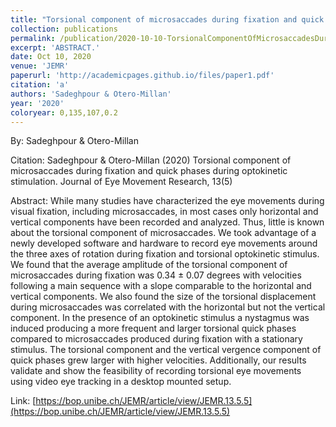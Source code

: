 ```yaml
---
title: "Torsional component of microsaccades during fixation and quick phases during optokinetic stimulation"
collection: publications
permalink: /publication/2020-10-10-TorsionalComponentOfMicrosaccadesDuringFixationAndQuickPhasesDu
excerpt: 'ABSTRACT.'
date: Oct 10, 2020
venue: 'JEMR'
paperurl: 'http://academicpages.github.io/files/paper1.pdf'
citation: 'a'
authors: 'Sadeghpour & Otero-Millan'
year: '2020'
coloryear: 0,135,107,0.2
---
```


By: Sadeghpour & Otero-Millan

Citation: Sadeghpour & Otero-Millan (2020) Torsional component of microsaccades during fixation and quick phases during optokinetic stimulation. Journal of Eye Movement Research, 13(5)

Abstract: While many studies have characterized the eye movements during visual fixation, including microsaccades, in most cases only horizontal and vertical components have been recorded and analyzed. Thus, little is known about the torsional component of microsaccades. We took advantage of a newly developed software and hardware to record eye movements around the three axes of rotation during fixation and torsional optokinetic stimulus. We found that the average amplitude of the torsional component of microsaccades during fixation was 0.34 ± 0.07 degrees with velocities following a main sequence with a slope comparable to the horizontal and vertical components. We also found the size of the torsional displacement during microsaccades was correlated with the horizontal but not the vertical component. In the presence of an optokinetic stimulus a nystagmus was induced producing a more frequent and larger torsional quick phases compared to microsaccades produced during fixation with a stationary stimulus. The torsional component and the vertical vergence component of quick phases grew larger with higher velocities. Additionally, our results validate and show the feasibility of recording torsional eye movements using video eye tracking in a desktop mounted setup.

Link: [https://bop.unibe.ch/JEMR/article/view/JEMR.13.5.5](https://bop.unibe.ch/JEMR/article/view/JEMR.13.5.5)
